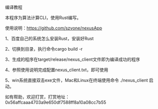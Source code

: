 编译教程

本程序为算法计算CLI，使用Rust编写。

使用说明：https://github.com/szvone/nexusApp

1、百度自己的系统怎么安装Rust，安装好Rust

2、切换到目录，执行命令cargo build -r

3、生成的程序在target/release/nexus_client文件即为编译成功的程序

4、参照使用说明完成配置nexus_client.txt，即可使用

5、win系统直接双击exe文件，Mac和Linux在终端使用命令 ./nexus_client 启动。

如有帮助，欢迎打赏，打赏地址：0x56affcaaa4703a9e650df7588ff8a10a08cc7b55
